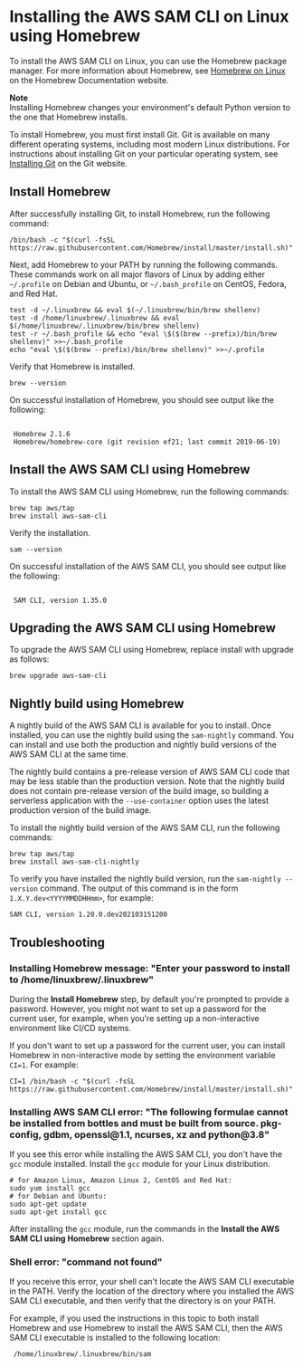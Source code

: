# Installing the AWS SAM CLI on Linux using Homebrew<a name="sam-cli-install-linux-alt"></a>

To install the AWS SAM CLI on Linux, you can use the Homebrew package manager\. For more information about Homebrew, see [Homebrew on Linux](https://docs.brew.sh/Homebrew-on-Linux) on the Homebrew Documentation website\.

**Note**  
Installing Homebrew changes your environment's default Python version to the one that Homebrew installs\.

To install Homebrew, you must first install Git\. Git is available on many different operating systems, including most modern Linux distributions\. For instructions about installing Git on your particular operating system, see [Installing Git](https://git-scm.com/book/en/v2/Getting-Started-Installing-Git) on the Git website\.

## Install Homebrew<a name="sam-cli-install-linux-alt-homebrew"></a>

After successfully installing Git, to install Homebrew, run the following command:

```
/bin/bash -c "$(curl -fsSL https://raw.githubusercontent.com/Homebrew/install/master/install.sh)"
```

Next, add Homebrew to your PATH by running the following commands\. These commands work on all major flavors of Linux by adding either `~/.profile` on Debian and Ubuntu, or `~/.bash_profile` on CentOS, Fedora, and Red Hat\.

```
test -d ~/.linuxbrew && eval $(~/.linuxbrew/bin/brew shellenv)
test -d /home/linuxbrew/.linuxbrew && eval $(/home/linuxbrew/.linuxbrew/bin/brew shellenv)
test -r ~/.bash_profile && echo "eval \$($(brew --prefix)/bin/brew shellenv)" >>~/.bash_profile
echo "eval \$($(brew --prefix)/bin/brew shellenv)" >>~/.profile
```

Verify that Homebrew is installed\.

```
brew --version
```

On successful installation of Homebrew, you should see output like the following:

```
 
 Homebrew 2.1.6 
 Homebrew/homebrew-core (git revision ef21; last commit 2019-06-19)
```

## Install the AWS SAM CLI using Homebrew<a name="sam-cli-install-linux-alt-sam-cli"></a>

To install the AWS SAM CLI using Homebrew, run the following commands:

```
brew tap aws/tap
brew install aws-sam-cli
```

Verify the installation\.

```
sam --version
```

On successful installation of the AWS SAM CLI, you should see output like the following:

```
 
 SAM CLI, version 1.35.0
```

## Upgrading the AWS SAM CLI using Homebrew<a name="sam-cli-install-linux-alt-upgrading"></a>

To upgrade the AWS SAM CLI using Homebrew, replace install with upgrade as follows:

```
brew upgrade aws-sam-cli
```

## Nightly build using Homebrew<a name="sam-cli-install-linux-alt-nightly-build"></a>

A nightly build of the AWS SAM CLI is available for you to install\. Once installed, you can use the nightly build using the `sam-nightly` command\. You can install and use both the production and nightly build versions of the AWS SAM CLI at the same time\.

The nightly build contains a pre\-release version of AWS SAM CLI code that may be less stable than the production version\. Note that the nightly build does not contain pre\-release version of the build image, so building a serverless application with the `--use-container` option uses the latest production version of the build image\.

To install the nightly build version of the AWS SAM CLI, run the following commands:

```
brew tap aws/tap
brew install aws-sam-cli-nightly
```

To verify you have installed the nightly build version, run the `sam-nightly --version` command\. The output of this command is in the form `1.X.Y.dev<YYYYMMDDHHmm>`, for example:

```
SAM CLI, version 1.20.0.dev202103151200
```

## Troubleshooting<a name="sam-cli-install-linux-alt-troubleshooting"></a>

### Installing Homebrew message: "Enter your password to install to /home/linuxbrew/\.linuxbrew"<a name="serverless-sam-cli-install-linux-troubleshooting-homebrew-enter-password"></a>

During the **Install Homebrew** step, by default you're prompted to provide a password\. However, you might not want to set up a password for the current user, for example, when you're setting up a non\-interactive environment like CI/CD systems\.

If you don't want to set up a password for the current user, you can install Homebrew in non\-interactive mode by setting the environment variable `CI=1`\. For example:

```
CI=1 /bin/bash -c "$(curl -fsSL https://raw.githubusercontent.com/Homebrew/install/master/install.sh)"
```

### Installing AWS SAM CLI error: "The following formulae cannot be installed from bottles and must be built from source\. pkg\-config, gdbm, openssl@1\.1, ncurses, xz and python@3\.8"<a name="serverless-sam-cli-install-linux-troubleshooting-build-from-sourced"></a>

If you see this error while installing the AWS SAM CLI, you don't have the `gcc` module installed\. Install the `gcc` module for your Linux distribution\.

```
# for Amazon Linux, Amazon Linux 2, CentOS and Red Hat:
sudo yum install gcc
# for Debian and Ubuntu:
sudo apt-get update
sudo apt-get install gcc
```

After installing the `gcc` module, run the commands in the **Install the AWS SAM CLI using Homebrew** section again\.

### Shell error: "command not found"<a name="serverless-sam-cli-install-linux-troubleshooting-homebrew-sam-cli-not-found"></a>

If you receive this error, your shell can't locate the AWS SAM CLI executable in the PATH\. Verify the location of the directory where you installed the AWS SAM CLI executable, and then verify that the directory is on your PATH\.

For example, if you used the instructions in this topic to both install Homebrew and use Homebrew to install the AWS SAM CLI, then the AWS SAM CLI executable is installed to the following location:

```
 /home/linuxbrew/.linuxbrew/bin/sam
```